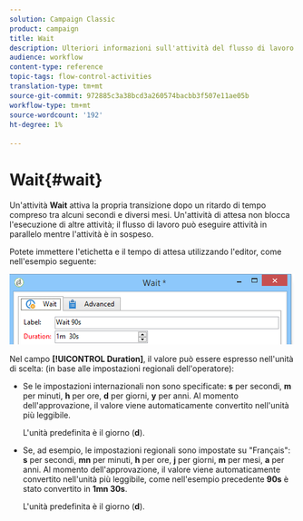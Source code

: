 ```yaml
---
solution: Campaign Classic
product: campaign
title: Wait
description: Ulteriori informazioni sull'attività del flusso di lavoro di attesa
audience: workflow
content-type: reference
topic-tags: flow-control-activities
translation-type: tm+mt
source-git-commit: 972885c3a38bcd3a260574bacbb3f507e11ae05b
workflow-type: tm+mt
source-wordcount: '192'
ht-degree: 1%

---
```



# Wait{#wait}

Un&#39;attività **Wait** attiva la propria transizione dopo un ritardo di tempo compreso tra alcuni secondi e diversi mesi. Un&#39;attività di attesa non blocca l&#39;esecuzione di altre attività; il flusso di lavoro può eseguire attività in parallelo mentre l&#39;attività è in sospeso.

Potete immettere l&#39;etichetta e il tempo di attesa utilizzando l&#39;editor, come nell&#39;esempio seguente:

![](assets/edit_wait.png)

Nel campo **[!UICONTROL Duration]**, il valore può essere espresso nell&#39;unità di scelta: (in base alle impostazioni regionali dell&#39;operatore):

* Se le impostazioni internazionali non sono specificate: **s** per secondi, **m** per minuti, **h** per ore, **d** per giorni, **y** per anni. Al momento dell&#39;approvazione, il valore viene automaticamente convertito nell&#39;unità più leggibile.

   L&#39;unità predefinita è il giorno (**d**).

* Se, ad esempio, le impostazioni regionali sono impostate su &quot;Français&quot;: **s** per secondi, **mn** per minuti, **h** per ore, **j** per giorni, **m** per mesi, **a** per anni. Al momento dell&#39;approvazione, il valore viene automaticamente convertito nell&#39;unità più leggibile, come nell&#39;esempio precedente **90s** è stato convertito in **1mn 30s**.

   L&#39;unità predefinita è il giorno (**d**).

